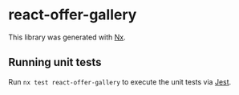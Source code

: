 # react-offer-gallery

This library was generated with [Nx](https://nx.dev).

## Running unit tests

Run `nx test react-offer-gallery` to execute the unit tests via [Jest](https://jestjs.io).
